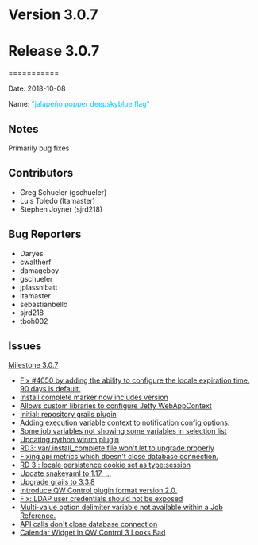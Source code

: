 # Version 3.0.7



# Release 3.0.7
===========

Date: 2018-10-08

Name: <span style="color: deepskyblue"><span class="glyphicon glyphicon-flag"></span> "jalapeño popper deepskyblue flag"</span>

## Notes

Primarily bug fixes

## Contributors

* Greg Schueler (gschueler)
* Luis Toledo (ltamaster)
* Stephen Joyner (sjrd218)

## Bug Reporters

* Daryes
* cwaltherf
* damageboy
* gschueler
* jplassnibatt
* ltamaster
* sebastianbello
* sjrd218
* tboh002

## Issues

[Milestone 3.0.7](https://github.com/qwcontrol/qwcontrol/milestone/89)

* [Fix #4050 by adding the ability to configure the locale expiration time. 90 days is default.](https://github.com/qwcontrol/qwcontrol/pull/4090)
* [Install complete marker now includes version](https://github.com/qwcontrol/qwcontrol/pull/4089)
* [Allows custom libraries to configure Jetty WebAppContext](https://github.com/qwcontrol/qwcontrol/pull/4088)
* [Initial: repository grails plugin](https://github.com/qwcontrol/qwcontrol/pull/4084)
* [Adding execution variable context to notification config options.](https://github.com/qwcontrol/qwcontrol/pull/4080)
* [Some job variables not showing some variables in selection list](https://github.com/qwcontrol/qwcontrol/issues/4073)
* [Updating python winrm plugin](https://github.com/qwcontrol/qwcontrol/pull/4061)
* [RD3: var/.install_complete file won't let to upgrade properly](https://github.com/qwcontrol/qwcontrol/issues/4056)
* [Fixing api metrics which doesn't close database connection.](https://github.com/qwcontrol/qwcontrol/pull/4055)
* [RD 3 : locale persistence cookie set as type:session](https://github.com/qwcontrol/qwcontrol/issues/4050)
* [Update snakeyaml to 1.17. …](https://github.com/qwcontrol/qwcontrol/pull/4041)
* [Upgrade grails to 3.3.8](https://github.com/qwcontrol/qwcontrol/pull/4038)
* [Introduce QW Control plugin format version 2.0.](https://github.com/qwcontrol/qwcontrol/pull/4037)
* [Fix: LDAP user credentials should not be exposed](https://github.com/qwcontrol/qwcontrol/pull/4035)
* [Multi-value option delimiter variable not available within a Job Reference.](https://github.com/qwcontrol/qwcontrol/issues/4015)
* [API calls don't close database connection](https://github.com/qwcontrol/qwcontrol/issues/3994)
* [Calendar Widget in QW Control 3 Looks Bad](https://github.com/qwcontrol/qwcontrol/issues/3980)